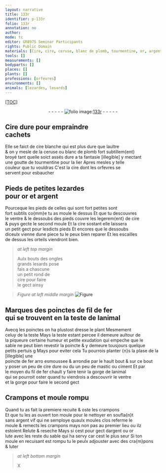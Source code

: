 ```yaml
---
layout: narrative
title: 133r
identifier: p-133r
folio: 133r
annotation: no
author:
mode: tc
editor: GR8975 Seminar Participants
rights: Public Domain
materials: [Cire, cire, ceruse, blanc de plomb, tourmentine, or, argent, fer, mastic, ciment, argent vif]
tools: []
measurements: []
bodyparts: []
places: []
plants: []
professions: [orfevres]
environments: []
animals: [lezardes, lesards]
---
```


<p><a href="{{site.url}}/{{base.url}}/diplomatic/">[TOC]</a></p><div class="folio" align="center">- - - - - <a href="http://gallica.bnf.fr/ark:/12148/btv1b10500001g/f271.image" target="_blank"><img src="https://cu-mkp.github.io/2017-workshop-edition/assets/photo-icon.png" alt="folio image: " style="display:inline-block; margin-bottom:-3px;"/>133r</a> - - - - - </div>  
  

## <span class="m">Cire</span> dure pour empraindre<br/> cachets

 
 Elle se faict de <span class="m">cire</span> blanche qui est plus dure que laultre<br/> & on y mesle de la <span class="m">ceruse</span> ou <span class="m">blanc de plomb</span> fort subtillem{ent}<br/> broyé tant quelle soict assés dure a ta fantasie <span class="del">[illegible]</span> y mectant<br/> une goutte de <span class="m">tourmentine</span> pour la lier Apres mesles y telle<br/> couleur que tu vouldras C'est la <span class="m">cire</span> dont les <span class="pro">orfevres</span> se<br/> servent pour esbaucher
 
 
  

## Pieds de petites <span class="al">lezardes</span><br/> pour <span class="m">or</span> et <span class="m">argent</span>

 
 Pourceque les pieds de celles qui sont fort petites sont<br/> fort subtils co{mm}e tu as moule le dessus Et que tu descouvres<br/> le ventre & le dessoubs des pieds couvre les legerem{ent} de <span class="m">cire</span><br/> & puys gecte le second moule Et la <span class="m">cire</span> sostant elle laissera<br/> un petit gect pour lesdicts pieds Et encores que le dessoubs<br/> diceulx vienne dune piece tu le peux bien reparer Et les escailles<br/> de dessus les orteils viendront bien.
 
> *at left top margin*
> 
> 
>   Aulx bouts des ongles<br/> grands <span class="al">lesards</span> pose<br/> <span class="del">fais</span> a chascune<br/> un petit rond de<br/> <span class="m">cire</span> pour faire<br/> le gect ainsy
 
> *Figure*
> *at left middle margin*
> <a href="https://drive.google.com/open?id=0B9-oNrvWdlO5V2JZcWtNeEJmYWs" target="_blank"><img src="https://cu-mkp.github.io/GR8975-edition/assets/photo-icon.png" alt="Figure" style="display:inline-block; margin-bottom:-3px;"/></a>
 
 
  

##  Marques des poinctes de fil de <span class="m">fer</span><br/> qui se trouvent en la teste de lanimal

 
 Avecq les poinctes on ha plustost dresse le plant Mesmement<br/> celuy de la teste Mays la teste estant percee il demeure aultour de<br/> la piqueure certaine humeur et petite exudation qui empeche que le<br/> sable ne peut bien revestir la poincte & y demeure tousjours quelque<br/> petits pertuis <span class="del">g</span> Mays pour eviter cela Tu pourrois planter <span class="add">{n}s la plase de la [illegible]</span> une<br/> poincte de <span class="m">fer</span> <span class="del">arro</span> esmoussee & arrondie par le hault bout & sur ce bout<br/> y poser un peu de <span class="m">cire</span> dure ou <span class="del">du</span> un peu de <span class="m">mastic</span> ou <span class="m">ciment</span> Et par<br/> le moyen du fil de <span class="m">fer</span> chault y faire tenir la gorge de lanimal<br/> qui se pourroit oster quand tu viendrois a descouvrir le ventre<br/> et la gorge pour faire le second gect
 
 
  

## Crampons et moule rompu

 
 Quand tu as fait la premiere recuite & oste les crampons<br/> Et que tu <span class="del">les</span> as ouvert ton moule pour le nettoyer en soufla{n}t<br/> sans <span class="m">argent vif</span> qui ne semploye quaulx moules clos referme le<br/> moule & remects les crampons mays non pas au premier lieu ou ilz<br/> estoient Relute & reseche Mays si cest pour gect d<span class="m">argent</span> ou <span class="m">or</span><br/> lute avec les reste du sable qui ha servy car cest le plus seur Si ton<br/> moule en recuisant est rompu tu le peulx adjouster avec des cra{m}pons<br/> & luter
 
> *at left bottom margin*
> 
> 
>   X 
 
